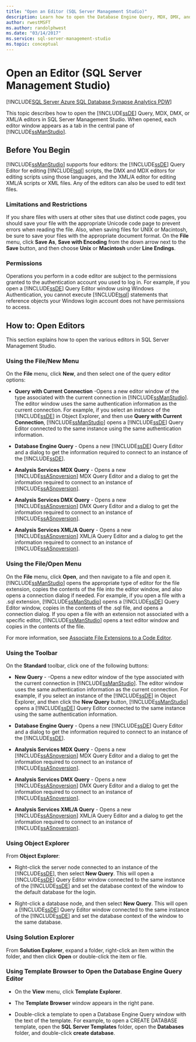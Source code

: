 ```yaml
---
title: "Open an Editor (SQL Server Management Studio)"
description: Learn how to open the Database Engine Query, MDX, DMX, and XML/A editors in SQL Server Management Studio.
author: rwestMSFT
ms.author: randolphwest
ms.date: "03/14/2017"
ms.service: sql-server-management-studio
ms.topic: conceptual
---
```


# Open an Editor (SQL Server Management Studio)

[!INCLUDE[SQL Server Azure SQL Database Synapse Analytics PDW](../includes/applies-to-version/sql-asdb-asdbmi-asa-pdw.md)]

This topic describes how to open the [!INCLUDE[ssDE](../includes/ssde-md.md)] Query, MDX, DMX, or XML/A editors in SQL Server Management Studio. When opened, each editor window appears as a tab in the central pane of [!INCLUDE[ssManStudio](../includes/ssmanstudio-md.md)].  
  
## Before You Begin  
 [!INCLUDE[ssManStudio](../includes/ssmanstudio-md.md)] supports four editors: the [!INCLUDE[ssDE](../includes/ssde-md.md)] Query Editor for editing [!INCLUDE[tsql](../includes/tsql-md.md)] scripts, the DMX and MDX editors for editing scripts using those languages, and the XML/A editor for editing XML/A scripts or XML files. Any of the editors can also be used to edit text files.  
  
### Limitations and Restrictions  
 If you share files with users at other sites that use distinct code pages, you should save your file with the appropriate Unicode code page to prevent errors when reading the file. Also, when saving files for UNIX or Macintosh, be sure to save your files with the appropriate document format. On the **File** menu, click **Save As**, **Save with Encoding** from the down arrow next to the **Save** button, and then choose **Unix** or **Macintosh** under **Line Endings**.  
  
### Permissions  
 Operations you perform in a code editor are subject to the permissions granted to the authentication account you used to log in. For example, if you open a [!INCLUDE[ssDE](../includes/ssde-md.md)] Query Editor window using Windows Authentication, you cannot execute [!INCLUDE[tsql](../includes/tsql-md.md)] statements that reference objects your Windows login account does not have permissions to access.  
  
## How to: Open Editors  
 This section explains how to open the various editors in SQL Server Management Studio.  
  
### Using the File/New Menu  
 On the **File** menu, click **New**, and then select one of the query editor options:  
  
-   **Query with Current Connection** -Opens a new editor window of the type associated with the current connection in [!INCLUDE[ssManStudio](../includes/ssmanstudio-md.md)]. The editor window uses the same authentication information as the current connection. For example, if you select an instance of the [!INCLUDE[ssDE](../includes/ssde-md.md)] in Object Explorer, and then use **Query with Current Connection**, [!INCLUDE[ssManStudio](../includes/ssmanstudio-md.md)] opens a [!INCLUDE[ssDE](../includes/ssde-md.md)] Query Editor connected to the same instance using the same authentication information.  
  
-   **Database Engine Query** - Opens a new [!INCLUDE[ssDE](../includes/ssde-md.md)] Query Editor and a dialog to get the information required to connect to an instance of the [!INCLUDE[ssDE](../includes/ssde-md.md)].  
  
-   **Analysis Services MDX Query** - Opens a new [!INCLUDE[ssASnoversion](../includes/ssasnoversion-md.md)] MDX Query Editor and a dialog to get the information required to connect to an instance of [!INCLUDE[ssASnoversion](../includes/ssasnoversion-md.md)].  
  
-   **Analysis Services DMX Query** - Opens a new [!INCLUDE[ssASnoversion](../includes/ssasnoversion-md.md)] DMX Query Editor and a dialog to get the information required to connect to an instance of [!INCLUDE[ssASnoversion](../includes/ssasnoversion-md.md)].  
  
-   **Analysis Services XML/A Query** - Opens a new [!INCLUDE[ssASnoversion](../includes/ssasnoversion-md.md)] XML/A Query Editor and a dialog to get the information required to connect to an instance of [!INCLUDE[ssASnoversion](../includes/ssasnoversion-md.md)].  
  
### Using the File/Open Menu  
 On the **File** menu, click **Open**, and then navigate to a file and open it. [!INCLUDE[ssManStudio](../includes/ssmanstudio-md.md)] opens the appropriate type of editor for the file extension, copies the contents of the file into the editor window, and also opens a connection dialog if needed. For example, if you open a file with a .sql extension, [!INCLUDE[ssManStudio](../includes/ssmanstudio-md.md)] opens a [!INCLUDE[ssDE](../includes/ssde-md.md)] Query Editor window, copies in the contents of the .sql file, and opens a connection dialog. If you open a file with an extension not associated with a specific editor, [!INCLUDE[ssManStudio](../includes/ssmanstudio-md.md)] opens a text editor window and copies in the contents of the file.  
  
 For more information, see [Associate File Extensions to a Code Editor](associate-file-extensions-to-a-code-editor.md).  
  
### Using the Toolbar  
 On the **Standard** toolbar, click one of the following buttons:  
  
-   **New Query** - -Opens a new editor window of the type associated with the current connection in [!INCLUDE[ssManStudio](../includes/ssmanstudio-md.md)]. The editor window uses the same authentication information as the current connection. For example, if you select an instance of the [!INCLUDE[ssDE](../includes/ssde-md.md)] in Object Explorer, and then click the **New Query** button, [!INCLUDE[ssManStudio](../includes/ssmanstudio-md.md)] opens a [!INCLUDE[ssDE](../includes/ssde-md.md)] Query Editor connected to the same instance using the same authentication information.  
  
-   **Database Engine Query** - Opens a new [!INCLUDE[ssDE](../includes/ssde-md.md)] Query Editor and a dialog to get the information required to connect to an instance of the [!INCLUDE[ssDE](../includes/ssde-md.md)].  
  
-   **Analysis Services MDX Query** - Opens a new [!INCLUDE[ssASnoversion](../includes/ssasnoversion-md.md)] MDX Query Editor and a dialog to get the information required to connect to an instance of [!INCLUDE[ssASnoversion](../includes/ssasnoversion-md.md)].  
  
-   **Analysis Services DMX Query** - Opens a new [!INCLUDE[ssASnoversion](../includes/ssasnoversion-md.md)] DMX Query Editor and a dialog to get the information required to connect to an instance of [!INCLUDE[ssASnoversion](../includes/ssasnoversion-md.md)].  
  
-   **Analysis Services XML/A Query** - Opens a new [!INCLUDE[ssASnoversion](../includes/ssasnoversion-md.md)] XML/A Query Editor and a dialog to get the information required to connect to an instance of [!INCLUDE[ssASnoversion](../includes/ssasnoversion-md.md)].  
  
### Using Object Explorer  
 From **Object Explorer**:  
  
-   Right-click the server node connected to an instance of the [!INCLUDE[ssDE](../includes/ssde-md.md)], then select **New Query**. This will open a [!INCLUDE[ssDE](../includes/ssde-md.md)] Query Editor window connected to the same instance of the [!INCLUDE[ssDE](../includes/ssde-md.md)] and set the database context of the window to the default database for the login.  
  
-   Right-click a database node, and then select **New Query**. This will open a [!INCLUDE[ssDE](../includes/ssde-md.md)] Query Editor window connected to the same instance of the [!INCLUDE[ssDE](../includes/ssde-md.md)] and set the database context of the window to the same database.  
  
### Using Solution Explorer  
 From **Solution Explorer**, expand a folder, right-click an item within the folder, and then click **Open** or double-click the item or file.  
  
### Using Template Browser to Open the Database Engine Query Editor  
  
-   On the **View** menu, click **Template Explorer**.  
  
-   The **Template Browser** window appears in the right pane.  
  
-   Double-click a template to open a Database Engine Query window with the text of the template. For example, to open a CREATE DATABASE template, open the **SQL Server Templates** folder, open the **Databases** folder, and double-click **create database**.
